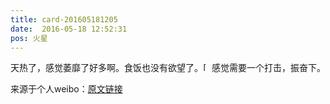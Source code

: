 ```yaml
---
title: card-201605181205
date:  2016-05-18 12:52:31
pos: 火星
---
```

天热了，感觉萎靡了好多啊。食饭也没有欲望了。<span class="url-icon"><img alt=[黑线] src="https://h5.sinaimg.cn/m/emoticon/icon/default/d_heixian-1bcf71bba6.png" style="width:1em; height:1em;" /></span>感觉需要一个打击，振奋下。 

来源于个人weibo：[原文链接](https://m.weibo.cn/status/Dw5go1VlH?mblogid=Dw5go1VlH)